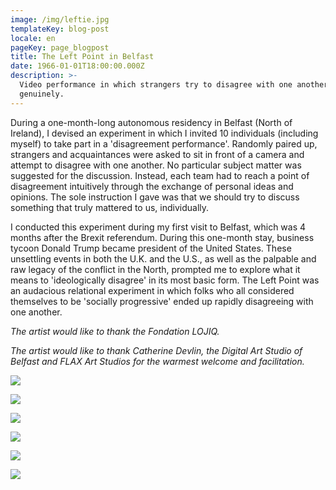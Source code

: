 ```yaml
---
image: /img/leftie.jpg
templateKey: blog-post
locale: en
pageKey: page_blogpost
title: The Left Point in Belfast
date: 1966-01-01T18:00:00.000Z
description: >-
  Video performance in which strangers try to disagree with one another,
  genuinely.
---
```

During a one-month-long autonomous residency in Belfast (North of Ireland), I devised an experiment in which I invited 10 individuals (including myself) to take part in a 'disagreement performance'. Randomly paired up, strangers and acquaintances were asked to sit in front of a camera and attempt to disagree with one another. No particular subject matter was suggested for the discussion. Instead, each team had to reach a point of disagreement intuitively through the exchange of personal ideas and opinions. The sole instruction I gave was that we should try to discuss something that truly mattered to us, individually. 

I conducted this experiment during my first visit to Belfast, which was 4 months after the Brexit referendum. During this one-month stay, business tycoon Donald Trump became president of the United States. These unsettling events in both the U.K. and the U.S., as well as the palpable and raw legacy of the conflict in the North, prompted me to explore what it means to 'ideologically disagree' in its most basic form. The Left Point was an audacious relational experiment in which folks who all considered themselves to be 'socially progressive' ended up rapidly disagreeing with one another.

_The artist would like to thank the Fondation LOJIQ._ 

_The artist would like to thank Catherine Devlin, the Digital Art Studio of Belfast and FLAX Art Studios for the warmest welcome and facilitation._ 

![](/img/screen-shot-2017-05-23-at-10.46.14-am.png)

![](/img/screen-shot-2019-09-23-at-11.25.50-am.png)

![](/img/screen-shot-2016-12-02-at-6.50.14-pm.png)

![](/img/screen-shot-2017-05-23-at-11.48.15-am.png)

![](/img/screen-shot-2017-05-23-at-11.48.32-am.png)

![](/img/screen-shot-2017-05-23-at-12.01.37-pm.png)
